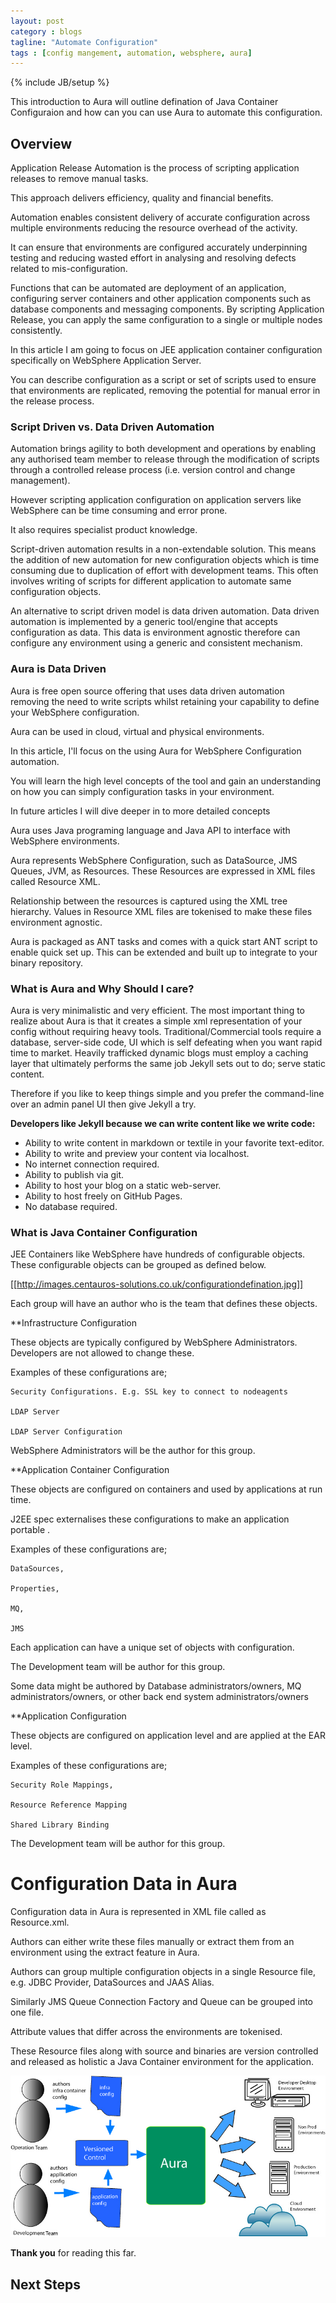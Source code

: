 ```yaml
---
layout: post
category : blogs
tagline: "Automate Configuration"
tags : [config mangement, automation, websphere, aura]
---
```

{% include JB/setup %}

This introduction to Aura will outline defination of Java Container Configuraion and how can you can use Aura to automate this configuration.

## Overview 

Application Release Automation is the process of scripting application releases to remove manual tasks.

This approach delivers efficiency, quality and financial benefits.

Automation enables consistent delivery of accurate configuration across multiple environments reducing the resource overhead of the activity.

It can ensure that environments are configured accurately underpinning testing and reducing wasted effort in analysing and resolving defects related to mis-configuration.

Functions that can be automated are deployment of an application, configuring server containers and other application components such as database components and messaging components. By scripting Application Release, you can apply the same configuration to a single or multiple nodes consistently.

In this article I am going to focus on JEE application container configuration specifically on WebSphere Application Server.

You can describe configuration as a script or set of scripts used to ensure that environments are replicated, removing the potential for manual error in the release process.


### Script Driven vs. Data Driven Automation

Automation brings agility to both development and operations by enabling any authorised team member to release through the modification of scripts through a controlled release process (i.e. version control and change management).

However scripting application configuration on application servers like WebSphere can be time consuming and error prone.

It also requires specialist product knowledge.

Script-driven automation results in a non-extendable solution. This means the addition of new automation for new configuration objects which is time consuming due to duplication of effort with development teams. This often involves writing of scripts for different application to automate same configuration objects.

An alternative to script driven model is data driven automation. Data driven automation is implemented by a generic tool/engine that accepts configuration as data. This data is environment agnostic therefore can configure any environment using a generic and consistent mechanism.

### Aura is Data Driven 

Aura is free open source offering that uses data driven automation removing the need to write scripts whilst retaining your capability to define your WebSphere configuration.

Aura can be used in cloud, virtual and physical environments.

In this article, I'll focus on the using Aura for WebSphere Configuration automation.

You will learn the high level concepts of the tool and gain an understanding on how you can simply configuration tasks in your environment.

In future articles I will dive deeper in to more detailed concepts

Aura uses Java programing language and Java API to interface with WebSphere environments.

Aura represents WebSphere Configuration, such as DataSource, JMS Queues, JVM, as Resources. These Resources are expressed in XML files called Resource XML.

Relationship between the resources is captured using the XML tree hierarchy. Values in Resource XML files are tokenised to make these files environment agnostic.

Aura is packaged as ANT tasks and comes with a quick start ANT script to enable quick set up. This can be extended and built up to integrate to your binary repository.

### What is Aura and Why Should I care?

Aura is very minimalistic and very efficient.
The most important thing to realize about Aura  is that it creates a simple xml representation of your config without requiring heavy tools.
Traditional/Commercial tools require a database, server-side code, UI which is self defeating when you want rapid time to market.
Heavily trafficked dynamic blogs must employ a caching layer that ultimately performs the same job Jekyll sets out to do; serve static content.

Therefore if you like to keep things simple and you prefer the command-line over an admin panel UI then give Jekyll a try.

**Developers like Jekyll because we can write content like we write code:**

- Ability to write content in markdown or textile in your favorite text-editor.
- Ability to write and preview your content via localhost.
- No internet connection required.
- Ability to publish via git.
- Ability to host your blog on a static web-server.
- Ability to host freely on GitHub Pages.
- No database required.

### What is Java Container Configuration

JEE Containers like WebSphere have hundreds of configurable objects. These configurable objects can be grouped as defined below.

[[http://images.centauros-solutions.co.uk/configurationdefination.jpg]]

Each group will have an author who is the team that defines these objects.

**Infrastructure Configuration

These objects are typically configured by WebSphere Administrators. Developers are not allowed to change these.

Examples of these configurations are;

    Security Configurations. E.g. SSL key to connect to nodeagents

    LDAP Server

    LDAP Server Configuration


WebSphere Administrators will be the author for this group.

**Application Container Configuration

These objects are configured on containers and used by applications at run time.

J2EE spec externalises these configurations to make an application portable .

Examples of these configurations are;

    DataSources,

    Properties,

    MQ,

    JMS

Each application can have a unique set of objects with configuration.

The Development team will be author for this group.

Some data might be authored by Database administrators/owners, MQ administrators/owners, or other back end system administrators/owners

**Application Configuration

These objects are configured on application level and are applied at the EAR level.

Examples of these configurations are;

    Security Role Mappings,

    Resource Reference Mapping

    Shared Library Binding

The Development team will be author for this group. 

# Configuration Data in Aura

Configuration data in Aura is represented in XML file called as Resource.xml.

Authors can either write these files manually or extract them from an environment using the extract feature in Aura.

Authors can group multiple configuration objects in a single Resource file, e.g. JDBC Provider, DataSources and JAAS Alias.

Similarly JMS Queue Connection Factory and Queue can be grouped into one file.

Attribute values that differ across the environments are tokenised.

These Resource files along with source and binaries are version controlled and released as holistic a Java Container environment for the application.


![Single Tool](/images/singletool.jpg "Aura for all environments")
  
**Thank you** for reading this far.

## Next Steps

